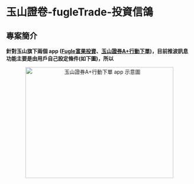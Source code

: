 # 玉山證卷-fugleTrade-投資信鴿

## 專案簡介
**針對玉山旗下兩個 app ([Fugle富果投資](https://play.google.com/store/apps/details?id=tw.fugle.android.app)、[玉山證券A+行動下單](https://play.google.com/store/apps/details?id=com.esun))，目前推波訊息功能主要是由用戶自己設定條件(如下圖)，所以**

<div align=center><img width="400" height="300" src="https://i.imgur.com/6LMTpbt.png" alt="玉山證券A+行動下單 app 示意圖"/></div>
